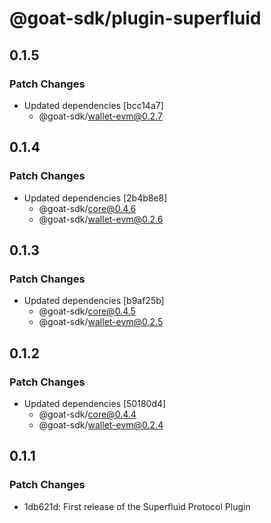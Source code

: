 # @goat-sdk/plugin-superfluid

## 0.1.5

### Patch Changes

- Updated dependencies [bcc14a7]
  - @goat-sdk/wallet-evm@0.2.7

## 0.1.4

### Patch Changes

- Updated dependencies [2b4b8e8]
  - @goat-sdk/core@0.4.6
  - @goat-sdk/wallet-evm@0.2.6

## 0.1.3

### Patch Changes

- Updated dependencies [b9af25b]
  - @goat-sdk/core@0.4.5
  - @goat-sdk/wallet-evm@0.2.5

## 0.1.2

### Patch Changes

- Updated dependencies [50180d4]
  - @goat-sdk/core@0.4.4
  - @goat-sdk/wallet-evm@0.2.4

## 0.1.1

### Patch Changes

- 1db621d: First release of the Superfluid Protocol Plugin
